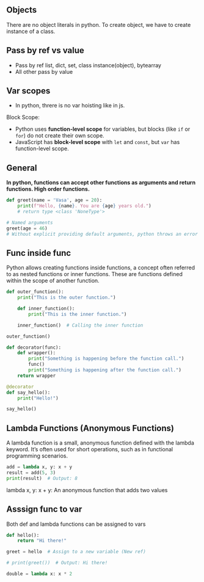 ## Objects

There are no object literals in python. To create object, we have to create instance of a class.

## Pass by ref vs value

- Pass by ref list, dict, set, class instance(object), bytearray
- All other pass by value

## Var scopes

- In python, threre is no var hoisting like in js.

Block Scope:

- Python uses **function-level scope** for variables, but blocks (like `if` or `for`) do not create their own scope.
- JavaScript has **block-level scope** with `let` and `const`, but `var` has function-level scope.

## General

**In python, functions can accept other functions as arguments and return functions. High order functions.**

```python
def greet(name = 'Vasa', age = 20):
    print(f"Hello, {name}. You are {age} years old.")
    # return type <class 'NoneType'>

# Named arguments
greet(age = 46)
# Without explicit providing default arguments, python throws an error when the arguments are missing, unlike javascript
```

## Func inside func

Python allows creating functions inside functions, a concept often referred to as nested functions or inner functions. These are functions defined within the scope of another function.

```python
def outer_function():
    print("This is the outer function.")

    def inner_function():
        print("This is the inner function.")

    inner_function()  # Calling the inner function

outer_function()
```

```python
def decorator(func):
    def wrapper():
        print("Something is happening before the function call.")
        func()
        print("Something is happening after the function call.")
    return wrapper

@decorator
def say_hello():
    print("Hello!")

say_hello()
```

## Lambda Functions (Anonymous Functions)

A lambda function is a small, anonymous function defined with the lambda keyword. It’s often used for short operations, such as in functional programming scenarios.

```python
add = lambda x, y: x + y
result = add(5, 3)
print(result)  # Output: 8
```

lambda x, y: x + y: An anonymous function that adds two values

## Asssign func to var

Both def and lambda functions can be assigned to vars

```python
def hello():
    return "Hi there!"

greet = hello  # Assign to a new variable (New ref)

# print(greet())  # Output: Hi there!
```

```python
double = lambda x: x * 2
```
